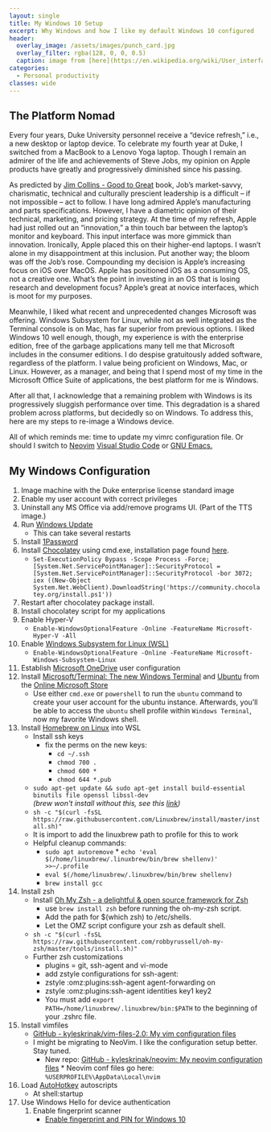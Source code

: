 ```yaml
---
layout: single
title: My Windows 10 Setup
excerpt: Why Windows and how I like my default Windows 10 configured
header:
  overlay_image: /assets/images/punch_card.jpg
  overlay_filter: rgba(128, 0, 0, 0.5)
  caption: image from [here](https://en.wikipedia.org/wiki/User_interface)
categories:
  - Personal productivity
classes: wide
---
```


## The Platform Nomad

Every four years, Duke University personnel receive a “device refresh,” i.e., a new desktop or laptop device. To celebrate my fourth year at Duke, I switched from a MacBook to a Lenovo Yoga laptop. Though I remain an admirer of the life and achievements of Steve Jobs, my opinion on Apple products have greatly and progressively diminished since his passing. 

As predicted by [Jim Collins - Good to Great](https://www.jimcollins.com/article_topics/articles/good-to-great.html) book, Job’s market-savvy, charismatic, technical and culturally prescient leadership is a difficult – if not impossible – act to follow. I have long admired Apple’s manufacturing and parts specifications. However, I have a diametric opinion of their technical, marketing, and pricing strategy.
At the time of my refresh, Apple had just rolled out an “innovation,” a thin touch bar between the laptop’s monitor and keyboard. This input interface was more gimmick than innovation. Ironically, Apple placed this on their higher-end laptops. I wasn’t alone in my disappointment at this inclusion. Put another way; the bloom was off the Job’s rose. Compounding my decision is Apple’s increasing focus on iOS over MacOS. Apple has positioned iOS as a consuming OS, not a creative one. What’s the point in investing in an OS that is losing research and development focus? Apple’s great at novice interfaces, which is moot for my purposes.

Meanwhile, I liked what recent and unprecedented changes Microsoft was offering. Windows Subsystem for Linux, while not as well integrated as the Terminal console is on Mac, has far superior from previous options. I liked Windows 10 well enough, though, my experience is with the enterprise edition, free of the garbage applications many tell me that Microsoft includes in the consumer editions. I do despise gratuitously added software, regardless of the platform. I value being proficient on Windows, Mac, or Linux. However, as a manager, and being that I spend most of my time in the Microsoft Office Suite of applications, the best platform for me is Windows.

After all that, I acknowledge that a remaining problem with Windows is its progressively sluggish performance over time. This degradation is a shared problem across platforms, but decidedly so on Windows. To address this, here are my steps to re-image a Windows device.

All of which reminds me: time to update my vimrc configuration file. Or should I switch to [Neovim](https://neovim.io/?) [Visual Studio Code](https://code.visualstudio.com/?) or [GNU Emacs.](https://www.gnu.org/software/emacs/?)

## My Windows Configuration

  1. Image machine with the Duke enterprise license standard image
  1. Enable my user account with correct privileges 
  1. Uninstall any MS Office via add/remove programs UI. (Part of the TTS image.)
  1. Run [Windows Update](https://windowsupdate.microsoft.com)
      * This can take several restarts
  1. Install [1Password](https://1password.com/)
  1. Install [Chocolatey](https://chocolatey.org/install) using cmd.exe, installation page found <a href="https://chocolatey.org/install">here</a>.
      * `Set-ExecutionPolicy Bypass -Scope Process -Force; [System.Net.ServicePointManager]::SecurityProtocol = [System.Net.ServicePointManager]::SecurityProtocol -bor 3072; iex ((New-Object System.Net.WebClient).DownloadString('https://community.chocolatey.org/install.ps1'))`
  1. Restart after chocolatey package install. 
  1. Install chocolatey script for my applications
  1. Enable Hyper-V
      * `Enable-WindowsOptionalFeature -Online -FeatureName Microsoft-Hyper-V -All`
  1. Enable [Windows Subsystem for Linux (WSL)](https://docs.microsoft.com/en-us/windows/wsl/install-win10)
      * `Enable-WindowsOptionalFeature -Online -FeatureName Microsoft-Windows-Subsystem-Linux`
  1. Establish [Microsoft OneDrive](https://onedrive.live.com) user configuration
  1. Install [Microsoft/Terminal: The new Windows Terminal](https://github.com/Microsoft/Terminal) and [Ubuntu](http://www.ubuntu.com/) from the [Online Microsoft Store](https://www.microsoft.com/en-us/store)
      * Use either `cmd.exe` or `powershell` to run the `ubuntu` command to create your user account for the ubuntu instance. Afterwards, you’ll be able to access the `ubuntu` shell profile within `Windows Terminal`, now my favorite Windows shell.
  1. Install [Homebrew on Linux](https://docs.brew.sh/Homebrew-on-Linux) into WSL
      * Install ssh keys
        * fix the perms on the new keys:
          * `cd ~/.ssh`
          *  `chmod 700 .`
          *  `chmod 600 *`
          *  `chmod 644 *.pub`
      * `sudo apt-get update && sudo apt-get install build-essential binutils file openssl libssl-dev`  
         *(brew won't install without this, see this <a href="https://github.com/Homebrew/linuxbrew-core/issues/13596">link</a>)*
      * `sh -c "$(curl -fsSL https://raw.githubusercontent.com/Linuxbrew/install/master/install.sh)"`
      * It is import to add the linuxbrew path to profile for this to work
      * Helpful cleanup commands:
        * `sudo apt autoremove`
	* `echo 'eval $(/home/linuxbrew/.linuxbrew/bin/brew shellenv)' >>~/.profile`
        * `eval $(/home/linuxbrew/.linuxbrew/bin/brew shellenv)`
        * `brew install gcc`
  1. Install zsh
      * Install [Oh My Zsh - a delightful &amp; open source framework for Zsh](https://ohmyz.sh/)
        * use `brew install zsh` before running the oh-my-zsh script. 
        * Add the path for $(which zsh) to /etc/shells. 
        * Let the OMZ script configure your zsh as default shell.
      * `sh -c "$(curl -fsSL https://raw.githubusercontent.com/robbyrussell/oh-my-zsh/master/tools/install.sh)"`
      * Further zsh customizations
        * plugins = git, ssh-agent and vi-mode
        * add zstyle configurations for ssh-agent:
        * zstyle :omz:plugins:ssh-agent agent-forwarding on
        * zstyle :omz:plugins:ssh-agent identities key1 key2
        * You must add `export PATH=/home/linuxbrew/.linuxbrew/bin:$PATH` to the beginning of your .zshrc file.
  1. Install vimfiles
      * [GitHub - kyleskrinak/vim-files-2.0: My vim configuration files](https://github.com/kyleskrinak/vim-files-2.0)
      * I might be migrating to NeoVim. I like the configuration setup better. Stay tuned.
        * New repo: [GitHub - kyleskrinak/neovim: My neovim configuration files](https://github.com/kyleskrinak/neovim)
	* Neovim conf files go here: `%USERPROFILE%\AppData\Local\nvim`
  1. Load [AutoHotkey](https://www.autohotkey.com/) autoscripts
      * At shell:startup
  1. Use Windows Hello for device authentication
     1. Enable fingerprint scanner
         * [Enable fingerprint and PIN for Windows 10](https://www.addictivetips.com/windows-tips/enable-fingerprint-and-pin-login-windows-10-1803/)

